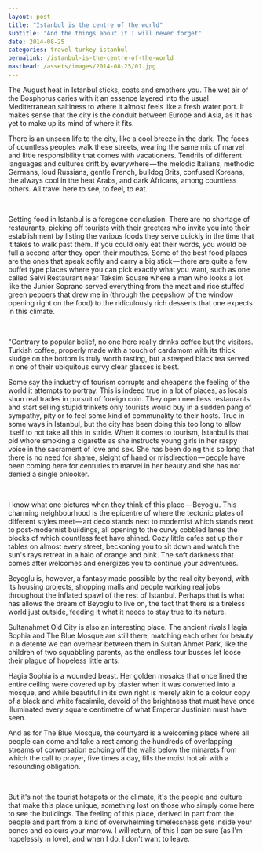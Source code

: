 ```yaml
---
layout: post
title: "Istanbul is the centre of the world"
subtitle: "And the things about it I will never forget"
date: 2014-08-25
categories: travel turkey istanbul
permalink: /istanbul-is-the-centre-of-the-world
masthead: /assets/images/2014-08-25/01.jpg
---
```

The August heat in Istanbul sticks, coats and smothers you. The wet air of the Bosphorus caries with it an essence layered into the usual Mediterranean saltiness to where it almost feels like a fresh water port. It makes sense that the city is the conduit between Europe and Asia, as it has yet to make up its mind of where it fits.

There is an unseen life to the city, like a cool breeze in the dark. The faces of countless peoples walk these streets, wearing the same mix of marvel and little responsibility that comes with vacationers. Tendrils of different languages and cultures drift by everywhere — the melodic Italians, methodic Germans, loud Russians, gentle French, bulldog Brits, confused Koreans, the always cool in the heat Arabs, and dark Africans, among countless others. All travel here to see, to feel, to eat.

<img class="image" src="/assets/images/invisible.gif" data-width="1000" data-src="{{ site.url }}/assets/images/2014-08-25/02.jpg" alt="Junior Soprano">

Getting food in Istanbul is a foregone conclusion. There are no shortage of restaurants, picking off tourists with their greeters who invite you into their establishment by listing the various foods they serve quickly in the time that it takes to walk past them. If you could only eat their words, you would be full a second after they open their mouthes. Some of the best food places are the ones that speak softly and carry a big stick — there are quite a few buffet type places where you can pick exactly what you want, such as one called Selvi Restaurant near Taksim Square where a man who looks a lot like the Junior Soprano served everything from the meat and rice stuffed green peppers that drew me in (through the peepshow of the window opening right on the food) to the ridiculously rich desserts that one expects in this climate.

<img class="image" src="/assets/images/invisible.gif" data-width="1000" data-src="{{ site.url }}/assets/images/2014-08-25/03.jpg" alt="'Junior' serving food">

"Contrary to popular belief, no one here really drinks coffee but the visitors. Turkish coffee, properly made with a touch of cardamom with its thick sludge on the bottom is truly worth tasting, but a steeped black tea served in one of their ubiquitous curvy clear glasses is best.

Some say the industry of tourism corrupts and cheapens the feeling of the world it attempts to portray. This is indeed true in a lot of places, as locals shun real trades in pursuit of foreign coin. They open needless restaurants and start selling stupid trinkets only tourists would buy in a sudden pang of sympathy, pity or to feel some kind of communality to their hosts. True in some ways in Istanbul, but the city has been doing this too long to allow itself to not take all this in stride. When it comes to tourism, Istanbul is that old whore smoking a cigarette as she instructs young girls in her raspy voice in the sacrament of love and sex. She has been doing this so long that there is no need for shame, sleight of hand or misdirection — people have been coming here for centuries to marvel in her beauty and she has not denied a single onlooker.

<img class="image" src="/assets/images/invisible.gif" data-width="1000" data-src="{{ site.url }}/assets/images/2014-08-25/04.jpg" alt="Blood moon over Istanbul">

I know what one pictures when they think of this place — Beyoglu. This charming neighbourhood is the epicentre of where the tectonic plates of different styles meet — art deco stands next to modernist which stands next to post-modernist buildings, all opening to the curvy cobbled lanes the blocks of which countless feet have shined. Cozy little cafes set up their tables on almost every street, beckoning you to sit down and watch the sun's rays retreat in a halo of orange and pink. The soft darkness that comes after welcomes and energizes you to continue your adventures.

Beyoglu is, however, a fantasy made possible by the real city beyond, with its housing projects, shopping malls and people working real jobs throughout the inflated spawl of the rest of Istanbul. Perhaps that is what has allows the dream of Beyoglu to live on, the fact that there is a tireless world just outside, feeding it what it needs to stay true to its nature.

Sultanahmet Old City is also an interesting place. The ancient rivals Hagia Sophia and The Blue Mosque are still there, matching each other for beauty in a detente we can overhear between them in Sultan Ahmet Park, like the children of two squabbling parents, as the endless tour busses let loose their plague of hopeless little ants.

Hagia Sophia is a wounded beast. Her golden mosaics that once lined the entire ceiling were covered up by plaster when it was converted into a mosque, and while beautiful in its own right is merely akin to a colour copy of a black and white facsimile, devoid of the brightness that must have once illuminated every square centimetre of what Emperor Justinian must have seen.

And as for The Blue Mosque, the courtyard is a welcoming place where all people can come and take a rest among the hundreds of overlapping streams of conversation echoing off the walls below the minarets from which the call to prayer, five times a day, fills the moist hot air with a resounding obligation.

<img class="image" src="/assets/images/invisible.gif" data-width="1000" data-src="{{ site.url }}/assets/images/2014-08-25/05.jpg" alt="The Blue Mosque, seen from Hagia Sophia's Gallery">

But it's not the tourist hotspots or the climate, it's the people and culture that make this place unique, something lost on those who simply come here to see the buildings. The feeling of this place, derived in part from the people and part from a kind of overwhelming timelessness gets inside your bones and colours your marrow. I will return, of this I can be sure (as I'm hopelessly in love), and when I do, I don't want to leave.
